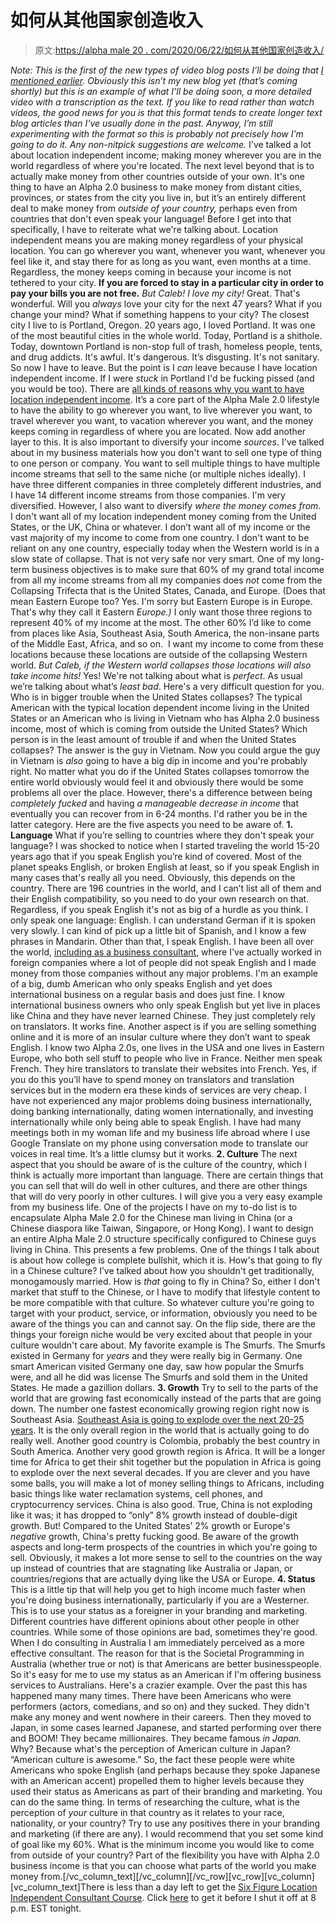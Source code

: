 # 如何从其他国家创造收入

> 原文:[https://alpha male 20 . com/2020/06/22/如何从其他国家创造收入/](https://alphamale20.com/2020/06/22/how-to-create-income-from-other-countries/)

*Note: This is the first of the new types of video blog posts I’ll be doing that* [*I mentioned earlier*](https://blackdragonblog.com/2020/05/16/new-blog-format-coming-soon/)*. Obviously this isn’t my new blog yet (that’s coming shortly) but this is an example of what I’ll be doing soon, a more detailed video with a transcription as the text. If you like to read rather than watch videos, the good news for you is that this format tends to create longer text blog articles than I've usually done in the past. Anyway, I’m still experimenting with the format so this is probably not precisely how I’m going to do it. Any non-nitpick suggestions are welcome.* I've talked a lot about location independent income; making money wherever you are in the world regardless of where you're located. The next level beyond that is to actually make money from other countries outside of your own. It's one thing to have an Alpha 2.0 business to make money from distant cities, provinces, or states from the city you live in, but it’s an entirely different deal to make money from *outside of your country,* perhaps even from countries that don't even speak your language! Before I get into that specifically, I have to reiterate what we're talking about. Location independent means you are making money regardless of your physical location. You can go wherever you want, whenever you want, whenever you feel like it, and stay there for as long as you want, even months at a time. Regardless, the money keeps coming in because your income is not tethered to your city. **If you are forced to stay in a particular city in order to pay your bills you are not free.** *But Caleb! I love my city!* Great. That's wonderful. Will you *always* love your city for the next 47 years? What if you change your mind? What if something happens to your city? The closest city I live to is Portland, Oregon. 20 years ago, I loved Portland. It was one of the most beautiful cities in the whole world. Today, Portland is a shithole. Today, downtown Portland is non-stop full of trash, homeless people, tents, and drug addicts. It's awful. It's dangerous. It’s disgusting. It's not sanitary. So now I have to leave. But the point is I *can* leave because I have location independent income. If I were *stuck* in Portland I'd be fucking pissed (and you would be too). There are [all kinds of reasons why you want to have location independent income](https://blackdragonblog.com/2020/03/02/what-location-independence-actually-means/). It’s a core part of the Alpha Male 2.0 lifestyle to have the ability to go wherever you want, to live wherever you want, to travel wherever you want, to vacation wherever you want, and the money keeps coming in regardless of where you are located. Now add another layer to this. It is also important to diversify your income *sources*. I've talked about in my business materials how you don't want to sell one type of thing to one person or company. You want to sell multiple things to have multiple income streams that sell to the same niche (or multiple niches ideally). I have three different companies in three completely different industries, and I have 14 different income streams from those companies. I'm very diversified. However, I also want to diversify *where the money comes from*. I don't want all of my location independent money coming from the United States, or the UK, China or whatever. I don’t want all of my income or the vast majority of my income to come from one country. I don't want to be reliant on any one country, especially today when the Western world is in a slow state of collapse. That is not very safe nor very smart. One of my long-term business objectives is to make sure that 60% of my grand total income from all my income streams from all my companies does *not* come from the Collapsing Trifecta that is the United States, Canada, and Europe. (Does that mean Eastern Europe too? Yes. I'm sorry but Eastern Europe is in Europe. That's why they call it Eastern *Europe.)* I only want those three regions to represent 40% of my income at the most. The other 60% I’d like to come from places like Asia, Southeast Asia, South America, the non-insane parts of the Middle East, Africa, and so on.  I want my income to come from these locations because these locations are outside of the collapsing Western world. *But Caleb, if the Western world collapses those locations will also take income hits!* Yes! We're not talking about what is *perfect*. As usual we’re talking about what’s *least bad*. Here's a very difficult question for you. Who is in bigger trouble when the United States collapses? The typical American with the typical location dependent income living in the United States or an American who is living in Vietnam who has Alpha 2.0 business income, most of which is coming from outside the United States? Which person is in the least amount of trouble if and when the United States collapses? The answer is the guy in Vietnam. Now you could argue the guy in Vietnam is *also* going to have a big dip in income and you're probably right. No matter what you do if the United States collapses tomorrow the entire world obviously would feel it and obviously there would be some problems all over the place. However, there's a difference between being *completely fucked* and having *a manageable decrease in income* that eventually you can recover from in 6-24 months. I'd rather you be in the latter category. Here are the five aspects you need to be aware of. **1\. Language** What if you’re selling to countries where they don't speak your language? I was shocked to notice when I started traveling the world 15-20 years ago that if you speak English you’re kind of covered. Most of the planet speaks English, or broken English at least, so if you speak English in many cases that's really all you need. Obviously, this depends on the country. There are 196 countries in the world, and I can’t list all of them and their English compatibility, so you need to do your own research on that. Regardless, if you speak English it's not as big of a hurdle as you think. I only speak one language: English. I can understand German if it is spoken very slowly. I can kind of pick up a little bit of Spanish, and I know a few phrases in Mandarin. Other than that, I speak English. I have been all over the world, [including as a business consultant](https://alphamale20.kartra.com/page/xAh44), where I've actually worked in foreign companies where a lot of people did not speak English and I made money from those companies without any major problems. I'm an example of a big, dumb American who only speaks English and yet does international business on a regular basis and does just fine. I know international business owners who only speak English but yet live in places like China and they have never learned Chinese. They just completely rely on translators. It works fine. Another aspect is if you are selling something online and it is more of an insular culture where they don’t want to speak English. I know two Alpha 2.0s, one lives in the USA and one lives in Eastern Europe, who both sell stuff to people who live in France. Neither men speak French. They hire translators to translate their websites into French. Yes, if you do this you’ll have to spend money on translators and translation services but in the modern era these kinds of services are very cheap. I have not experienced any major problems doing business internationally, doing banking internationally, dating women internationally, and investing internationally while only being able to speak English. I have had many meetings both in my woman life and my business life abroad where I use Google Translate on my phone using conversation mode to translate our voices in real time. It’s a little clumsy but it works. **2\. Culture** The next aspect that you should be aware of is the culture of the country, which I think is actually more important than language. There are certain things that you can sell that will do well in other cultures, and there are other things that will do very poorly in other cultures. I will give you a very easy example from my business life. One of the projects I have on my to-do list is to encapsulate Alpha Male 2.0 for the Chinese man living in China (or a Chinese diaspora like Taiwan, Singapore, or Hong Kong). I want to design an entire Alpha Male 2.0 structure specifically configured to Chinese guys living in China. This presents a few problems. One of the things I talk about is about how college is complete bullshit, which it is. How's that going to fly in a Chinese culture? I’ve talked about how you shouldn't get traditionally, monogamously married. How is *that* going to fly in China? So, either I don't market that stuff to the Chinese, or I have to modify that lifestyle content to be more compatible with that culture. So whatever culture you're going to target with your product, service, or information, obviously you need to be aware of the things you can and cannot say. On the flip side, there are the things your foreign niche would be very excited about that people in your culture wouldn't care about. My favorite example is The Smurfs. The Smurfs existed in Germany for *years* and they were really big in Germany. One smart American visited Germany one day, saw how popular the Smurfs were, and all he did was license The Smurfs and sold them in the United States. He made a gazillion dollars. **3\. Growth** Try to sell to the parts of the world that are growing fast economically instead of the parts that are going down. The number one fastest economically growing region right now is Southeast Asia. [Southeast Asia is going to explode over the next 20-25 years](https://calebjonesblog.com/southeast-asia-the-land-of-opportunity/). It is the only overall region in the world that is actually going to do really well. Another good country is Colombia, probably the best country in South America. Another very good growth region is Africa. It will be a longer time for Africa to get their shit together but the population in Africa is going to explode over the next several decades. If you are clever and you have some balls, you will make a lot of money selling things to Africans, including basic things like water reclamation systems, cell phones, and cryptocurrency services. China is also good. True, China is not exploding like it was; it has dropped to “only” 8% growth instead of double-digit growth. But! Compared to the United States’ 2% growth or Europe's *negative* growth, China's pretty fucking good. Be aware of the growth aspects and long-term prospects of the countries in which you're going to sell. Obviously, it makes a lot more sense to sell to the countries on the way up instead of countries that are stagnating like Australia or Japan, or countries/regions that are actually dying like the USA or Europe. **4\. Status** This is a little tip that will help you get to high income much faster when you're doing business internationally, particularly if you are a Westerner. This is to use your status as a foreigner in your branding and marketing. Different countries have different opinions about other people in other countries. While some of those opinions are bad, sometimes they're good. When I do consulting in Australia I am immediately perceived as a more effective consultant. The reason for that is the Societal Programming in Australia (whether true or not) is that Americans are better businesspeople. So it's easy for me to use my status as an American if I'm offering business services to Australians. Here's a crazier example. Over the past this has happened many many times. There have been Americans who were performers (actors, comedians, and so on) and they sucked. They didn't make any money and went nowhere in their careers. Then they moved to Japan, in some cases learned Japanese, and started performing over there and BOOM! They became millionaires. They became famous *in Japan.* Why? Because what's the perception of American culture in Japan? “American culture is awesome.” So, the fact these people were white Americans who spoke English (and perhaps because they spoke Japanese with an American accent) propelled them to higher levels because they used their status as Americans as part of their branding and marketing. You can do the same thing. In terms of researching the culture, what is the perception of *your* culture in that country as it relates to your race, nationality, or your country? Try to use any positives there in your branding and marketing (if there are any). I would recommend that you set some kind of goal like my 60%. What is the minimum income you would like to come from outside of your country? Part of the flexibility you have with Alpha 2.0 business income is that you can choose what parts of the world you make money from.[/vc_column_text][/vc_column][/vc_row][vc_row][vc_column][vc_column_text]There is less than a day left to get the [Six Figure Location Independent Consultant Course](https://alphamale20.kartra.com/page/xAh44). Click [here](https://alphamale20.kartra.com/page/xAh44) to get it before I shut it off at 8 p.m. EST tonight.